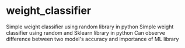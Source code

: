 # weight_classifier
Simple weight classifier using random library in python
Simple weight classifier using random and Sklearn library in python
Can observe difference between two model's accuracy and importance of ML library
